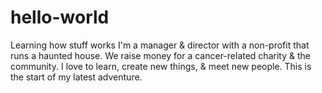 # hello-world
Learning how stuff works
I'm a manager & director with a non-profit that runs a haunted house. We raise money for a cancer-related charity & the community. I love to learn, create new things, & meet new people. This is the start of my latest adventure.

